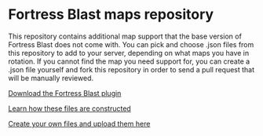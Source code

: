 Fortress Blast maps repository
==============================

This repository contains additional map support that the base version of Fortress Blast does not come with. You can pick and choose .json files from this repository to add to your server, depending on what maps you have in rotation. If you cannot find the map you need support for, you can create a .json file yourself and fork this repository in order to send a pull request that will be manually reviewed.

[Download the Fortress Blast plugin](https://github.com/Fortress-Blast/Fortress-Blast)

[Learn how these files are constructed](https://github.com/fortress-blast/fortress-blast/wiki/Powerup-locations)

[Create your own files and upload them here](https://github.com/fortress-blast/fortress-blast/wiki/Custom-powerup-locations)
